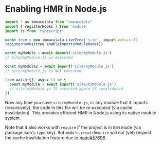 # Enabling HMR in Node.js

```ts
import * as immaculata from "immaculata"
import { registerHooks } from 'module'
import ts from 'typescript'

const tree = new immaculata.LiveTree('site', import.meta.url)
registerHooks(tree.enableImportsModuleHook())

const myModule = await import('site/myModule.js')
// site/myModule.js is executed

const myModule2 = await import('site/myModule.js')
// site/myModule.js is NOT executed

tree.watch({}, async () => {
  const myModule = await import('site/myModule.js')
  // site/myModule.js IS executed again if invalidated
})
```

Now any time you save `site/myModule.js`, or any
module that it imports (recursively), the code
in this file will be *re-executed* (via cache
invalidation). This provides efficient HMR in Node.js
using its native module system.

Note that it also works with `require` if the project
is in `ESM` mode (via package.json's `type` key).
But `module.createRequire` will not (yet) respect
the cache invalidation feature due to
[node#57696](https://github.com/nodejs/node/issues/57696).
